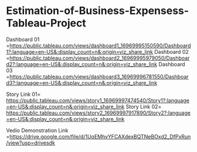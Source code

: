 # Estimation-of-Business-Expensess-Tableau-Project

Dashboard 01 =https://public.tableau.com/views/dashboard1_16969995150590/Dashboard1?:language=en-US&:display_count=n&:origin=viz_share_link
Dashboard 02 =https://public.tableau.com/views/dashboard2_16969995979050/Dashboard2?:language=en-US&:display_count=n&:origin=viz_share_link
Dashboard 03 =https://public.tableau.com/views/dashboard3_16969996781550/Dashboard3?:language=en-US&:display_count=n&:origin=viz_share_link

Story Link 01= https://public.tableau.com/views/story1_16969997474540/Story1?:language=en-US&:display_count=n&:origin=viz_share_link
Story Link 02= https://public.tableau.com/views/story2_16969997917890/Story2?:language=en-US&:display_count=n&:origin=viz_share_link


Vedio Demonstration Link =https://drive.google.com/file/d/1UqEMhvYFCAXdexBQTNeBOxd2_DfPxRun/view?usp=drivesdk

